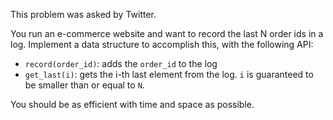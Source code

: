 This problem was asked by Twitter.

You run an e-commerce website and want to record the last N order ids in a log. Implement a data structure to accomplish this, with the following API:

- `record(order_id)`: adds the `order_id` to the log
- `get_last(i)`: gets the i-th last element from the log. `i` is guaranteed to be smaller than or equal to `N`.

You should be as efficient with time and space as possible.
